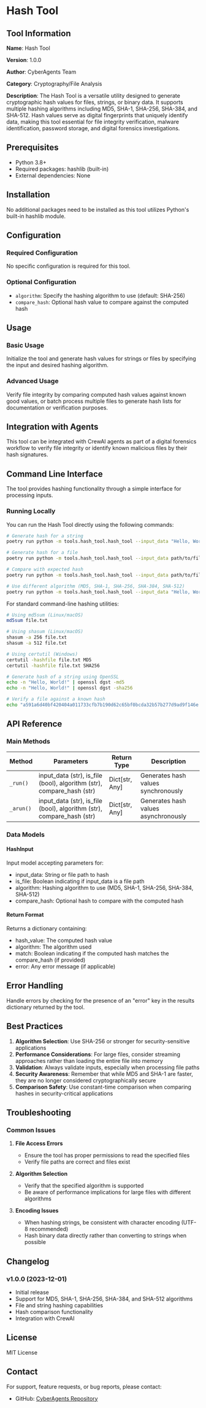 # Hash Tool

## Tool Information

**Name**: Hash Tool

**Version**: 1.0.0

**Author**: CyberAgents Team

**Category**: Cryptography/File Analysis

**Description**:
The Hash Tool is a versatile utility designed to generate cryptographic hash values for files, strings, or binary data. It supports multiple hashing algorithms including MD5, SHA-1, SHA-256, SHA-384, and SHA-512. Hash values serve as digital fingerprints that uniquely identify data, making this tool essential for file integrity verification, malware identification, password storage, and digital forensics investigations.

## Prerequisites

- Python 3.8+
- Required packages: hashlib (built-in)
- External dependencies: None

## Installation

No additional packages need to be installed as this tool utilizes Python's built-in hashlib module.

## Configuration

### Required Configuration

No specific configuration is required for this tool.

### Optional Configuration

- `algorithm`: Specify the hashing algorithm to use (default: SHA-256)
- `compare_hash`: Optional hash value to compare against the computed hash

## Usage

### Basic Usage

Initialize the tool and generate hash values for strings or files by specifying the input and desired hashing algorithm.

### Advanced Usage

Verify file integrity by comparing computed hash values against known good values, or batch process multiple files to generate hash lists for documentation or verification purposes.

## Integration with Agents

This tool can be integrated with CrewAI agents as part of a digital forensics workflow to verify file integrity or identify known malicious files by their hash signatures.

## Command Line Interface

The tool provides hashing functionality through a simple interface for processing inputs.

### Running Locally

You can run the Hash Tool directly using the following commands:

```bash
# Generate hash for a string
poetry run python -m tools.hash_tool.hash_tool --input_data "Hello, World!" --is_file false --algorithm sha256

# Generate hash for a file
poetry run python -m tools.hash_tool.hash_tool --input_data path/to/file.txt --is_file true --algorithm sha256

# Compare with expected hash
poetry run python -m tools.hash_tool.hash_tool --input_data path/to/file.txt --is_file true --algorithm sha256 --compare_hash "a591a6d40bf420404a011733cfb7b190d62c65bf0bcda32b57b277d9ad9f146e"

# Use different algorithm (MD5, SHA-1, SHA-256, SHA-384, SHA-512)
poetry run python -m tools.hash_tool.hash_tool --input_data "Hello, World!" --algorithm md5
```

For standard command-line hashing utilities:

```bash
# Using md5sum (Linux/macOS)
md5sum file.txt

# Using shasum (Linux/macOS)
shasum -a 256 file.txt
shasum -a 512 file.txt

# Using certutil (Windows)
certutil -hashfile file.txt MD5
certutil -hashfile file.txt SHA256

# Generate hash of a string using OpenSSL
echo -n "Hello, World!" | openssl dgst -md5
echo -n "Hello, World!" | openssl dgst -sha256

# Verify a file against a known hash
echo "a591a6d40bf420404a011733cfb7b190d62c65bf0bcda32b57b277d9ad9f146e file.txt" | shasum -a 256 -c
```

## API Reference

### Main Methods

| Method | Parameters | Return Type | Description |
|--------|------------|-------------|-------------|
| `_run()` | input_data (str), is_file (bool), algorithm (str), compare_hash (str) | Dict\[str, Any\] | Generates hash values synchronously |
| `_arun()` | input_data (str), is_file (bool), algorithm (str), compare_hash (str) | Dict\[str, Any\] | Generates hash values asynchronously |

### Data Models

#### HashInput

Input model accepting parameters for:

- input_data: String or file path to hash
- is_file: Boolean indicating if input_data is a file path
- algorithm: Hashing algorithm to use (MD5, SHA-1, SHA-256, SHA-384, SHA-512)
- compare_hash: Optional hash to compare with the computed hash

#### Return Format

Returns a dictionary containing:

- hash_value: The computed hash value
- algorithm: The algorithm used
- match: Boolean indicating if the computed hash matches the compare_hash (if provided)
- error: Any error message (if applicable)

## Error Handling

Handle errors by checking for the presence of an "error" key in the results dictionary returned by the tool.

## Best Practices

1. **Algorithm Selection**: Use SHA-256 or stronger for security-sensitive applications
1. **Performance Considerations**: For large files, consider streaming approaches rather than loading the entire file into memory
1. **Validation**: Always validate inputs, especially when processing file paths
1. **Security Awareness**: Remember that while MD5 and SHA-1 are faster, they are no longer considered cryptographically secure
1. **Comparison Safety**: Use constant-time comparison when comparing hashes in security-critical applications

## Troubleshooting

### Common Issues

1. **File Access Errors**

   - Ensure the tool has proper permissions to read the specified files
   - Verify file paths are correct and files exist

1. **Algorithm Selection**

   - Verify that the specified algorithm is supported
   - Be aware of performance implications for large files with different algorithms

1. **Encoding Issues**

   - When hashing strings, be consistent with character encoding (UTF-8 recommended)
   - Hash binary data directly rather than converting to strings when possible

## Changelog

### v1.0.0 (2023-12-01)

- Initial release
- Support for MD5, SHA-1, SHA-256, SHA-384, and SHA-512 algorithms
- File and string hashing capabilities
- Hash comparison functionality
- Integration with CrewAI

## License

MIT License

## Contact

For support, feature requests, or bug reports, please contact:

- GitHub: [CyberAgents Repository](https://github.com/your-org/cyberagents)
